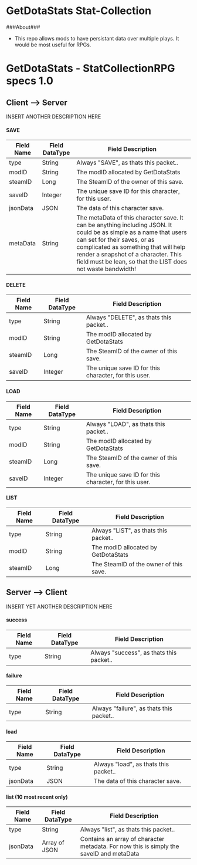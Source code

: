 GetDotaStats Stat-Collection
=====

###About###
 - This repo allows mods to have persistant data over multiple plays. It would be most useful for RPGs.
 
# GetDotaStats - StatCollectionRPG specs 1.0 #

## Client --> Server ##
INSERT ANOTHER DESCRIPTION HERE

#### SAVE ####
|Field Name|Field DataType|Field Description
|----------|--------------|-----------------
|type      |String        |Always "SAVE", as thats this packet..
|modID     |String        |The modID allocated by GetDotaStats
|steamID   |Long          |The SteamID of the owner of this save.
|saveID    |Integer       |The unique save ID for this character, for this user.
|jsonData  |JSON          |The data of this character save.
|metaData  |String        |The metaData of this character save. It can be anything including JSON. It could be as simple as a name that users can set for their saves, or as complicated as something that will help render a snapshot of a character. This field must be lean, so that the LIST does not waste bandwidth!

#### DELETE ####
|Field Name|Field DataType|Field Description
|----------|--------------|-----------------
|type      |String        |Always "DELETE", as thats this packet..
|modID     |String        |The modID allocated by GetDotaStats
|steamID   |Long          |The SteamID of the owner of this save.
|saveID    |Integer       |The unique save ID for this character, for this user.

#### LOAD ####
|Field Name|Field DataType|Field Description
|----------|--------------|-----------------
|type      |String        |Always "LOAD", as thats this packet..
|modID     |String        |The modID allocated by GetDotaStats
|steamID   |Long          |The SteamID of the owner of this save.
|saveID    |Integer       |The unique save ID for this character, for this user.

#### LIST ####
|Field Name|Field DataType|Field Description
|----------|--------------|-----------------
|type      |String        |Always "LIST", as thats this packet..
|modID     |String        |The modID allocated by GetDotaStats
|steamID   |Long          |The SteamID of the owner of this save.


## Server --> Client ##
INSERT YET ANOTHER DESCRIPTION HERE

#### success ####
|Field Name|Field DataType|Field Description
|----------|--------------|-----------------
|type      |String        |Always "success", as thats this packet..

#### failure ####
|Field Name|Field DataType|Field Description
|----------|--------------|-----------------
|type      |String        |Always "failure", as thats this packet..

#### load ####
|Field Name|Field DataType|Field Description
|----------|--------------|-----------------
|type      |String        |Always "load", as thats this packet..
|jsonData  |JSON          |The data of this character save.

#### list (10 most recent only) ####
|Field Name|Field DataType|Field Description
|----------|--------------|-----------------
|type      |String        |Always "list", as thats this packet..
|jsonData  |Array of JSON |Contains an array of character metadata. For now this is simply the saveID and metaData
